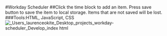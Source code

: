 #Workday Scheduler
##Click the time block to add an item. Press save button to save the item to local storage. Items that are not saved will be lost. 
###Tools:HTML, JavaScript, CSS 
![_Users_laurenceokite_Desktop_projects_workday-scheduler_Develop_index html](https://user-images.githubusercontent.com/64815650/85949372-f42bfb00-b91b-11ea-9245-a167e6279777.png)
